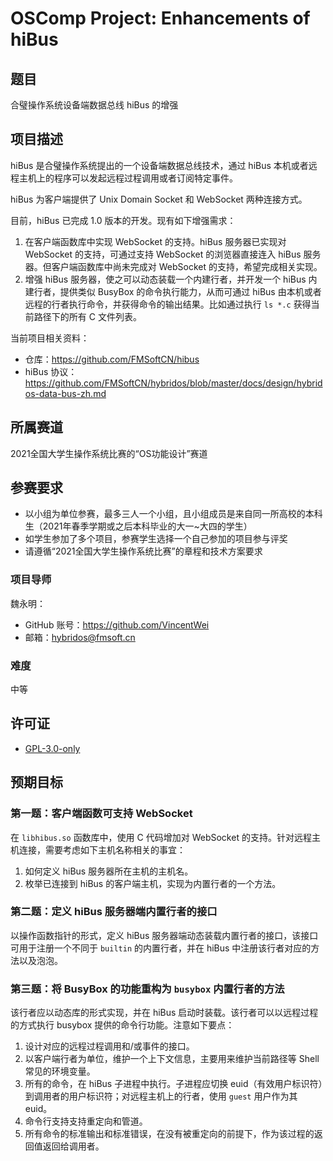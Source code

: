 # OSComp Project: Enhancements of hiBus

## 题目

合璧操作系统设备端数据总线 hiBus 的增强

## 项目描述

hiBus 是合璧操作系统提出的一个设备端数据总线技术，通过 hiBus 本机或者远程主机上的程序可以发起远程过程调用或者订阅特定事件。

hiBus 为客户端提供了 Unix Domain Socket 和 WebSocket 两种连接方式。

目前，hiBus 已完成 1.0 版本的开发。现有如下增强需求：

1. 在客户端函数库中实现 WebSocket 的支持。hiBus 服务器已实现对 WebSocket 的支持，可通过支持 WebSocket 的浏览器直接连入 hiBus 服务器。但客户端函数库中尚未完成对 WebSocket 的支持，希望完成相关实现。
1. 增强 hiBus 服务器，使之可以动态装载一个内建行者，并开发一个 hiBus 内建行者，提供类似 BusyBox 的命令执行能力，从而可通过 hiBus 由本机或者远程的行者执行命令，并获得命令的输出结果。比如通过执行 `ls *.c` 获得当前路径下的所有 C 文件列表。

当前项目相关资料：

- 仓库：<https://github.com/FMSoftCN/hibus>
- hiBus 协议：<https://github.com/FMSoftCN/hybridos/blob/master/docs/design/hybridos-data-bus-zh.md>

## 所属赛道

2021全国大学生操作系统比赛的“OS功能设计”赛道

## 参赛要求

- 以小组为单位参赛，最多三人一个小组，且小组成员是来自同一所高校的本科生（2021年春季学期或之后本科毕业的大一~大四的学生）
- 如学生参加了多个项目，参赛学生选择一个自己参加的项目参与评奖
- 请遵循“2021全国大学生操作系统比赛”的章程和技术方案要求

### 项目导师

魏永明：
- GitHub 账号：<https://github.com/VincentWei>
- 邮箱：<hybridos@fmsoft.cn>

### 难度

中等

## 许可证

- [GPL-3.0-only](https://opensource.org/licenses/GPL-3.0)

## 预期目标

### 第一题：客户端函数可支持 WebSocket

在 `libhibus.so` 函数库中，使用 C 代码增加对 WebSocket 的支持。针对远程主机连接，需要考虑如下主机名称相关的事宜：

1. 如何定义 hiBus 服务器所在主机的主机名。
1. 枚举已连接到 hiBus 的客户端主机，实现为内置行者的一个方法。

### 第二题：定义 hiBus 服务器端内置行者的接口

以操作函数指针的形式，定义 hiBus 服务器端动态装载内置行者的接口，该接口可用于注册一个不同于 `builtin` 的内置行者，并在 hiBus 中注册该行者对应的方法以及泡泡。

### 第三题：将 BusyBox 的功能重构为 `busybox` 内置行者的方法

该行者应以动态库的形式实现，并在 hiBus 启动时装载。该行者可以以远程过程的方式执行 busybox 提供的命令行功能。注意如下要点：

1. 设计对应的远程过程调用和/或事件的接口。
1. 以客户端行者为单位，维护一个上下文信息，主要用来维护当前路径等 Shell 常见的环境变量。
1. 所有的命令，在 hiBus 子进程中执行。子进程应切换 euid（有效用户标识符）到调用者的用户标识符；对远程主机上的行者，使用 `guest` 用户作为其 euid。
1. 命令行支持支持重定向和管道。
1. 所有命令的标准输出和标准错误，在没有被重定向的前提下，作为该过程的返回值返回给调用者。
